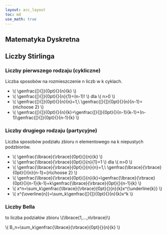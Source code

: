```yaml
---
layout: acc_layout
toc: md
use_math: true
---
```


Matematyka Dyskretna
---

## Liczby Stirlinga

### Liczby pierwszego rodzaju (cykliczne)

Liczba sposobów na rozmieszczenie n liczb w k cyklach.

* \\( \genfrac{[}{]}{0pt}{}{n}{k} \\)
* \\( \genfrac{[}{]}{0pt}{}{n}{1}=(n-1)! \\) dla \\( n>0 \\)
* \\( \genfrac{[}{]}{0pt}{}{n}{n}=1,\ \genfrac{[}{]}{0pt}{}{n}{n-1}={n\choose 2} \\)
* \\( \genfrac{[}{]}{0pt}{}{n}{k}=\genfrac{[}{]}{0pt}{}{n-1}{k-1}+(n-1)\genfrac{[}{]}{0pt}{}{n-1}{k} \\)

### Liczby drugiego rodzaju (partycyjne)

Liczba sposobów podziału zbioru n elementowego na k niepustych podzbiorów.

* \\( \genfrac{\lbrace}{\rbrace}{0pt}{}{n}{k} \\)
* \\( \genfrac{\lbrace}{\rbrace}{0pt}{}{n}{1}=1 \\) dla \\( n>0 \\)
* \\( \genfrac{\lbrace}{\rbrace}{0pt}{}{n}{n}=1,\ \genfrac{\lbrace}{\rbrace}{0pt}{}{n}{n-1}={n\choose 2} \\)
* \\( \genfrac{\lbrace}{\rbrace}{0pt}{}{n}{k}=\genfrac{\lbrace}{\rbrace}{0pt}{}{n-1}{k-1}+k\genfrac{\lbrace}{\rbrace}{0pt}{}{n-1}{k} \\)
* \\( x^n=\sum_k\genfrac{\lbrace}{\rbrace}{0pt}{}{n}{k}x^{\underline{k}} \\)
* \\( x^{\overline{n}}=\sum_k\genfrac{[}{]}{0pt}{}{n}{k}x^k \\)


### Liczby Bella

to liczba podziałów zbioru  \\(\lbrace{1,...,n\rbrace}\\)

\\( B_n=\sum_k\genfrac{\lbrace}{\rbrace}{0pt}{}{n}{k} \\)
